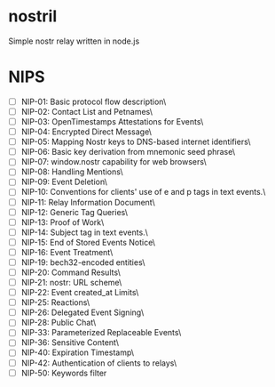 # nostril
Simple nostr relay written in node.js 
# NIPS
* [ ] NIP-01: Basic protocol flow description\
* [ ] NIP-02: Contact List and Petnames\
* [ ] NIP-03: OpenTimestamps Attestations for Events\
* [ ] NIP-04: Encrypted Direct Message\
* [ ] NIP-05: Mapping Nostr keys to DNS-based internet identifiers\
* [ ] NIP-06: Basic key derivation from mnemonic seed phrase\
* [ ] NIP-07: window.nostr capability for web browsers\
* [ ] NIP-08: Handling Mentions\
* [ ] NIP-09: Event Deletion\
* [ ] NIP-10: Conventions for clients' use of e and p tags in text events.\
* [ ] NIP-11: Relay Information Document\
* [ ] NIP-12: Generic Tag Queries\
* [ ] NIP-13: Proof of Work\
* [ ] NIP-14: Subject tag in text events.\
* [ ] NIP-15: End of Stored Events Notice\
* [ ] NIP-16: Event Treatment\
* [ ] NIP-19: bech32-encoded entities\
* [ ] NIP-20: Command Results\
* [ ] NIP-21: nostr: URL scheme\
* [ ] NIP-22: Event created_at Limits\
* [ ] NIP-25: Reactions\
* [ ] NIP-26: Delegated Event Signing\
* [ ] NIP-28: Public Chat\
* [ ] NIP-33: Parameterized Replaceable Events\
* [ ] NIP-36: Sensitive Content\
* [ ] NIP-40: Expiration Timestamp\
* [ ] NIP-42: Authentication of clients to relays\
* [ ] NIP-50: Keywords filter
